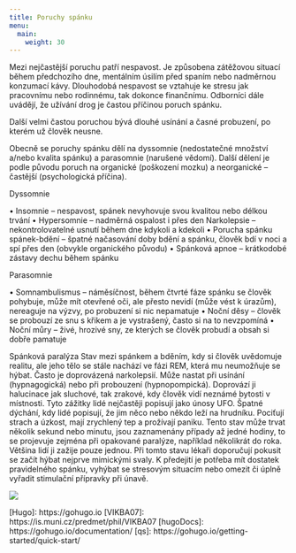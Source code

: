 ```yaml
---
title: Poruchy spánku 
menu:
  main:
    weight: 30
---
```


<p id="zdroj1">
</p>
<p id="zdroj2">
Mezi nejčastější poruchu patří nespavost. Je způsobena zátěžovou situací během předchozího dne, mentálním úsilím před spaním nebo nadměrnou konzumací kávy. Dlouhodobá nespavost se vztahuje ke stresu jak pracovnímu nebo rodinnému, tak dokonce finančnímu. Odborníci dále uvádějí, že užívání drog je častou příčinou poruch spánku.
<p>Další velmi častou poruchou bývá dlouhé usínání a časné probuzení, po kterém už člověk neusne.
</p>
<p>Obecně se poruchy spánku dělí na dyssomnie (nedostatečné množství a/nebo kvalita spánku) a parasomnie (narušené vědomí). Další dělení je podle původu poruch na organické (poškození mozku) a neorganické – častější (psychologická příčina).
 </p>
<p>Dyssomnie</p>
  •	Insomnie – nespavost, spánek nevyhovuje svou kvalitou nebo délkou trvání
  •	 Hypersomnie – nadměrná ospalost i přes den
  Narkolepsie – nekontrolovatelné usnutí během dne kdykoli a kdekoli
•	 Porucha spánku spánek-bdění – špatné načasování doby bdění a spánku, člověk bdí v noci a spí přes den (obvykle organického původu)
•	 Spánková apnoe – krátkodobé zástavy dechu během spánku

<p>Parasomnie</p>
•	Somnambulismus – náměsíčnost, během čtvrté fáze spánku se člověk pohybuje, může mít otevřené oči, ale přesto nevidí (může vést k úrazům), nereaguje na výzvy, po probuzení si nic nepamatuje
•	 Noční děsy – člověk se probouzí ze snu s křikem a je vystrašený, často si na to nevzpomíná
•	 Noční můry – živé, hrozivé sny, ze kterých se člověk probudí a obsah si dobře pamatuje

<p>Spánková paralýza
 Stav mezi spánkem a bděním, kdy si člověk uvědomuje realitu, ale jeho tělo se stále nachází ve fázi REM, která mu neumožňuje se hýbat. Často je doprovázená narkolepsií. Může nastat při usínání (hypnagogická) nebo při probouzení (hypnopompická).   
Doprovází ji halucinace jak sluchové, tak zrakové, kdy člověk vidí neznámé bytosti v místnosti. Tyto zážitky lidé nejčastěji popisují jako únosy UFO. Špatné dýchání, kdy lidé popisují, že jim něco nebo někdo leží na hrudníku. Pociťují strach a úzkost, mají zrychlený tep a prožívají paniku. Tento stav může trvat několik sekund nebo minutu, jsou zaznamenány případy až jedné hodiny, to se projevuje zejména při opakované paralýze, například několikrát do roka. Většina lidí ji zažije pouze jednou.
Při tomto stavu lékaři doporučují pokusit se začít hýbat nejprve mimickými svaly. K předejití je potřeba mít dostatek pravidelného spánku, vyhýbat se stresovým situacím nebo omezit či úplně vyřadit stimulační přípravky při únavě.

</p>

</p>
<p id="zdroj3"> 

</p>
<p id="zdroj4"> 

</p>

<p id="zdroj5"> 

</p>

<p id="zdroj6"> 

</p>

<p id="zdroj7"> 

</p>

<p id="zdroj8"> 

</p>

<p id="zdroj9"> 


</p>
<img src="https://i.udemycdn.com/course/750x422/792640_6e1b.jpg">
<p>
[Hugo]: https://gohugo.io
[VIKBA07]: https://is.muni.cz/predmet/phil/VIKBA07
[hugoDocs]: https://gohugo.io/documentation/
[qs]: https://gohugo.io/getting-started/quick-start/
</p>